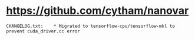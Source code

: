 # https://github.com/cytham/nanovar

```console
CHANGELOG.txt:    * Migrated to tensorflow-cpu/tensorflow-mkl to prevent cuda_driver.cc error

```
